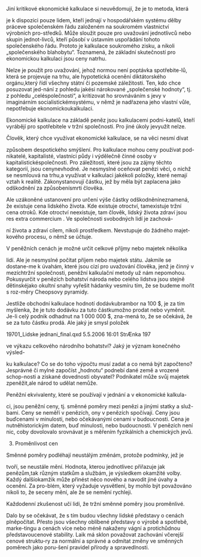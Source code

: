 
Jiní kritikové ekonomické kalkulace si neuvědomují, že je to metoda, která

je k dispozici pouze lidem, kteří jednají v hospodářském systému dělby práceve společenském řádu založeném na soukromém vlastnictví výrobních pro-středků. Může sloužit pouze pro uvažování jednotlivců nebo skupin jednot-livců, kteří působí v ústavním uspořádání tohoto společenského řádu. Prototo je kalkulace soukromého zisku, a nikoli „společenského blahobytu“. Toznamená, že základní skutečností pro ekonomickou kalkulaci jsou ceny natrhu.

Nelze je použít pro uvažování, jehož normou není poptávka spotřebite-lů, která se projevuje na trhu, ale hypotetická ocenění diktátorského orgánu,který řídí všechny státní či pozemské záležitosti. Ten, kdo chce posuzovat jed-nání z pohledu jakési nárokované „společenské hodnoty“, tj. z pohledu „celéspolečnosti“, a kritizovat ho srovnáváním s jevy v imaginárním socialistickémsystému, v němž je nadřazena jeho vlastní vůle, nepotřebuje ekonomickoukalkulaci.

Ekonomické kalkulace na základě peněz jsou kalkulacemi podni-katelů, kteří vyrábějí pro spotřebitele v tržní společnosti. Pro jiné úkoly jevyužít nelze.

Člověk, který chce využívat ekonomické kalkulace, se na věci nesmí dívat

způsobem despotického smýšlení. Pro kalkulace mohou ceny používat pod-nikatelé, kapitalisté, vlastníci půdy i výdělečně činné osoby v kapitalistickéspolečnosti. Pro záležitosti, které jsou za zájmy těchto kategorií, jsou cenynevhodné. Je nesmyslné oceňovat penězi věci, o nichž se nesmlouvá na trhu,a využívat v kalkulaci jakékoli položky, které nemají vztah k realitě. Zákonystanovují částku, jež by měla být zaplacena jako odškodnění za způsobenísmrti člověka.

Ale uzákoněné ustanovení pro určení výše částky odškodněníneznamená, že existuje cena lidského života. Kde existuje otroctví, tamexistuje tržní cena otroků. Kde otroctví neexistuje, tam člověk, lidský života zdraví jsou res extra commercium . Ve společnosti svobodných lidí je zachová-

ní života a zdraví cílem, nikoli prostředkem. Nevstupuje do žádného majet-kového procesu, o němž se účtuje.

V peněžních cenách je možné určit celkové příjmy nebo majetek několika

lidí. Ale je nesmyslné počítat příjem nebo majetek státu. Jakmile se dostane-me k úvahám, které jsou cizí pro uvažování člověka, jenž je činný v mezíchtržní společnosti, peněžní kalkulační metody už nám nepomohou. Pokusyurčit v penězích bohatství národa nebo celého lidstva jsou stejně dětinskéjako okultní snahy vyřešit hádanky vesmíru tím, že se budeme mořit s roz-měry Cheopsovy pyramidy.

Jestliže obchodní kalkulace hodnotí dodávkubrambor na 100 $, je za tím myšlenka, že je tuto dodávku za tuto částkumožno prodat nebo vyměnit. Je-li celý podnik odhadnut na 1 000 000 $, zna-mená to, že se očekává, že se za tuto částku prodá. Ale jaký je smysl položek

19701_Lidske jednani_final.qxd 5.5.2006 16:01 StrÆnka 197

ve výkazu celkového národního bohatství? Jaký je význam konečného výsled-

ku kalkulace? Co se do toho výpočtu musí zadat a co nemá být započteno? Jesprávné či mylné započíst „hodnotu“ podnebí dané země a vrozené schop-nosti a získané dovednosti obyvatel? Podnikatel může svůj majetek zpeněžit,ale národ to udělat nemůže.

Peněžní ekvivalenty, které se používají v jednání a v ekonomické kalkula-

ci, jsou peněžní ceny, tj. směnné poměry mezi penězi a jinými statky a služ-bami. Ceny se neměří v penězích, ony v penězích spočívají. Ceny jsou buďcenami v minulosti, nebo očekávanými cenami v budoucnosti. Cena je nutněhistorickým datem, buď minulosti, nebo budoucnosti. V penězích není nic, coby dovolovalo srovnávat je s měřením fyzikálních a chemických jevů.

3. Proměnlivost cen

Směnné poměry podléhají neustálým změnám, protože podmínky, jež je

tvoří, se neustále mění. Hodnota, kterou jednotlivec přiřazuje jak penězům,tak různým statkům a službám, je výsledkem okamžité volby. Každý dalšíokamžik může přinést něco nového a navodit jiné úvahy a ocenění. Za pro-blém, který vyžaduje vysvětlení, by mohlo být považováno nikoli to, že seceny mění, ale že se nemění rychleji.

Každodenní zkušenost učí lidi, že tržní směnné poměry jsou proměnlivé.

Dalo by se očekávat, že s tím budou všechny lidské představy o cenách plněpočítat. Přesto jsou všechny oblíbené představy o výrobě a spotřebě, marke-tingu a cenách více nebo méně nakaženy vágní a protichůdnou představoucenové stability. Laik má sklon považovat zachování včerejší cenové struktu-ry za normální a správné a odmítat změny ve směnných poměrech jako poru-šení pravidel přírody a spravedlnosti.
